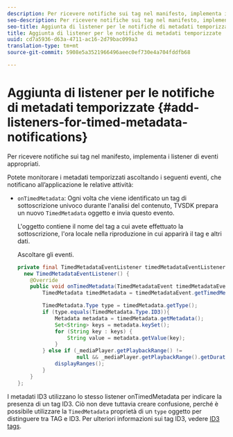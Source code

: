 ```yaml
---
description: Per ricevere notifiche sui tag nel manifesto, implementa i listener di eventi appropriati.
seo-description: Per ricevere notifiche sui tag nel manifesto, implementa i listener di eventi appropriati.
seo-title: Aggiunta di listener per le notifiche di metadati temporizzate
title: Aggiunta di listener per le notifiche di metadati temporizzate
uuid: cd7a5936-d63a-4711-ac16-2d79bac099a3
translation-type: tm+mt
source-git-commit: 5908e5a3521966496aeec0ef730e4a704fddfb68

---
```



# Aggiunta di listener per le notifiche di metadati temporizzate {#add-listeners-for-timed-metadata-notifications}

Per ricevere notifiche sui tag nel manifesto, implementa i listener di eventi appropriati.

Potete monitorare i metadati temporizzati ascoltando i seguenti eventi, che notificano all’applicazione le relative attività:

* `onTimedMetadata`: Ogni volta che viene identificato un tag di sottoscrizione univoco durante l&#39;analisi del contenuto, TVSDK prepara un nuovo `TimedMetadata` oggetto e invia questo evento.

   L&#39;oggetto contiene il nome del tag a cui avete effettuato la sottoscrizione, l&#39;ora locale nella riproduzione in cui apparirà il tag e altri dati.

   Ascoltare gli eventi.

   ```java
   private final TimedMetadataEventListener timedMetadataEventListener =  
     new TimedMetadataEventListener() { 
       @Override 
       public void onTimedMetadata(TimedMetadataEvent timedMetadataEvent) { 
           TimedMetadata timedMetadata = timedMetadataEvent.getTimedMetadata(); 
   
           TimedMetadata.Type type = timedMetadata.getType(); 
           if (type.equals(TimedMetadata.Type.ID3)){ 
               Metadata metadata = timedMetadata.getMetadata(); 
               Set<String> keys = metadata.keySet(); 
               for (String key : keys) { 
                   String value = metadata.getValue(key); 
               } 
           } else if (_mediaPlayer.getPlaybackRange() !=  
                      null && _mediaPlayer.getPlaybackRange().getDuration() > 0) { 
               displayRanges(); 
           } 
       } 
   }; 
   ```

I metadati ID3 utilizzano lo stesso listener onTimedMetadata per indicare la presenza di un tag ID3. Ciò non deve tuttavia creare confusione, perché è possibile utilizzare la `TimedMetadata` proprietà di un `type` oggetto per distinguere tra TAG e ID3. Per ulteriori informazioni sui tag ID3, vedere [ID3 tags](../../../tvsdk-1.4-for-android/notification-system/android-1.4-id3-metadata-retrieve.md).
